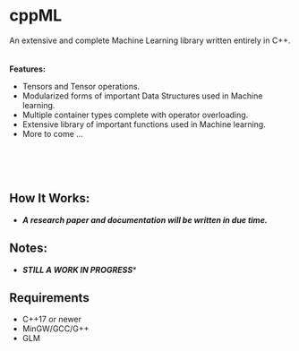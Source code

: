 # cppML

An extensive and complete Machine Learning library written entirely in C++. 
<br><br><br>
**Features:**
- Tensors and Tensor operations. 
- Modularized forms of important Data Structures used in Machine learning.
- Multiple container types complete with operator overloading. 
- Extensive library of important functions used in Machine learning. 
- More to come ... 

<br><br><br>
## How It Works:
- ***A research paper and documentation will be written in due time.***
## **Notes**:
- ***STILL A WORK IN PROGRESS****

## Requirements
- C++17 or newer
- MinGW/GCC/G++
- GLM
